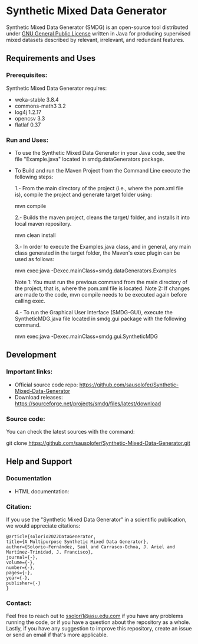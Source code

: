 # Synthetic Mixed Data Generator

Synthetic Mixed Data Generator (SMDG) is an open-source tool distributed under [GNU General Public License](http://www.gnu.org/licenses/gpl.html) written in Java for producing supervised mixed datasets described by relevant, irrelevant, and redundant features.

## Requirements and Uses

### Prerequisites:
Synthetic Mixed Data Generator requires:
* weka-stable 3.8.4
* commons-math3 3.2
* log4j 1.2.17
* opencsv 3.3
* flatlaf 0.37

### Run and Uses:
* To use the Synthetic Mixed Data Generator in your Java code, see the file "Example.java" located in smdg.dataGenerators package.

* To Build and run the Maven Project from the Command Line execute the following steps:

    1.- From the main directory of the project (i.e., where the pom.xml file is), compile the project and generate target folder using:
    
    mvn compile
   
    2.- Builds the maven project, cleans the target/ folder, and installs it into local maven repository.
    
    mvn clean install

    3.- In order to execute the Examples.java class, and in general, any main class generated in the target folder, the  Maven's exec plugin can be used as follows:
    
    mvn exec:java -Dexec.mainClass=smdg.dataGenerators.Examples
    
    Note 1: You must run the previous command from the main directory of the project, that is, where the pom.xml file is located.
    Note 2: If changes are made to the code, mvn compile needs to be executed again before calling exec.

    4.- To run the Graphical User Interface (SMDG-GUI), execute the SyntheticMDG.java file located in smdg.gui package with the following command.

    mvn exec:java -Dexec.mainClass=smdg.gui.SyntheticMDG


## Development

### Important links:
* Official source code repo: https://github.com/sausolofer/Synthetic-Mixed-Data-Generator
* Download releases: https://sourceforge.net/projects/smdg/files/latest/download

### Source code:
You can check the latest sources with the command:

git clone https://github.com/sausolofer/Synthetic-Mixed-Data-Generator.git


## Help and Support

### Documentation
* HTML documentation:

### Citation:
If you use the "Synthetic Mixed Data Generator" in a scientific publication, we would appreciate citations: 

    @article{solorio2022DataGenerator,
    title={A Multipurpose Synthetic Mixed Data Generator},
    author={Solorio-Fernández, Saúl and Carrasco-Ochoa, J. Ariel and Martínez-Trinidad, J. Francisco},
    journal={-},
    volume={-},
    number={-},
    pages={-},
    year={-},
    publisher={-}
    }

### Contact:
Feel free to reach out to ssolori1@asu.edu.com if you have any problems running the code, or if you have a question about the repository as a whole. Lastly, if you have any suggestion to improve this repository, create an issue or send an email if that's more applicable.


